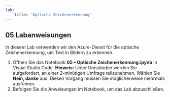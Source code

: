 ```yaml
---
lab:
    title: 'Optische Zeichenerkennung'
---
```


## 05 Labanweisungen
In diesem Lab verwenden wir den Azure-Dienst für die optische Zeichenerkennung, um Text in Bildern zu erkennen.

1.  Öffnen Sie das Notebook **05 – Optische Zeichenerkennung.ipynb** in Visual Studio Code.
    **Hinweis:** Unter Umständen werden Sie aufgefordert, an einer 2-minütigen Umfrage teilzunehmen. Wählen Sie **Nein, danke** aus. Diesen Vorgang müssen Sie möglicherweise mehrmals ausführen.
2.  Befolgen Sie die Anweisungen im Notebook, um das Lab abzuschließen.
